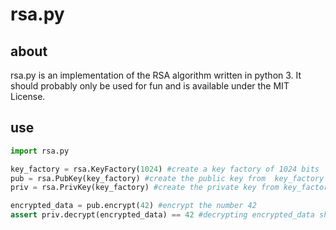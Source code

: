# rsa.py

## about

rsa.py is an implementation of the RSA algorithm written in python 3. It should probably only be used for fun and is available under the MIT License.

## use

````python
import rsa.py

key_factory = rsa.KeyFactory(1024) #create a key factory of 1024 bits
pub = rsa.PubKey(key_factory) #create the public key from  key_factory
priv = rsa.PrivKey(key_factory) #create the private key from key_factory

encrypted_data = pub.encrypt(42) #encrypt the number 42
assert priv.decrypt(encrypted_data) == 42 #decrypting encrypted_data should give you 42
````
